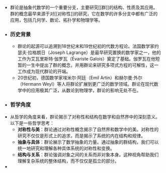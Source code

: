 - 群论是抽象代数学的一个重要分支，主要研究[[群]]的结构、性质及其应用。群的概念最早来源于对[[对称性]]的研究，它在数学的许多分支中都有广泛的应用，包括几何学、数论、拓扑学和物理学等。
- ### 历史背景
	- 群论的起源可以追溯到18世纪末和19世纪初的代数方程论。法国数学家约瑟夫·拉格朗日（Joseph Lagrange）是最早研究置换的数学家之一，他的工作为艾瓦里斯特·伽罗瓦（Évariste Galois）奠定了基础。伽罗瓦在他短暂的一生中提出了群的概念，并用群论来研究多项式方程的可解性，这一工作成为现代群论的开端。
	- 20世纪初，德国数学家埃米尔·阿廷（Emil Artin）和赫尔曼·外尔（Hermann Weyl）等人将群论扩展到更广泛的数学领域。群论在现代数学中的应用极其广泛，从数论到物理学，群论的影响无处不在。
- ### 哲学角度
- 从哲学的角度来看，群论揭示了对称性和结构在数学和自然界中的深刻意义。以下是一些哲学思考：
	- **对称性与美**：群论通过对称性概念揭示了自然界和数学中的美。对称性的研究不仅仅是形式上的追求，而是揭示了系统的内在结构和规律。
	- **抽象与具体**：群论展示了数学抽象的力量。通过抽象的群结构，我们可以统一地研究和理解各种具体系统的对称性和变换。
	- **结构与关系**：群论强调对象之间的关系而非对象本身。这种视角帮助我们理解复杂系统的整体结构，而不仅仅是孤立的部分。
-